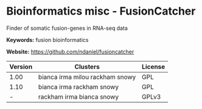 # Bioinformatics misc - FusionCatcher

Finder of somatic fusion-genes in RNA-seq data

**Keywords:** fusion bioinformatics

**Website:** <https://github.com/ndaniel/fusioncatcher>

| Version | Clusters | License |
| ------- | -------- | ------- |
| 1.00 | bianca irma milou rackham snowy | GPL |
| 1.10 | bianca irma rackham snowy | GPL |
| - | rackham irma bianca snowy | GPLv3 |
